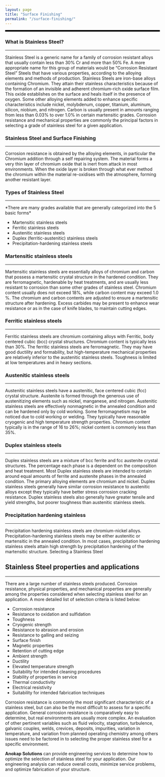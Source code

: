 ```yaml
---
layout: page
title: "Surface Finishing"
permalink: "/surface-finishing/"
---
```


<hr style="border: 2px solid black">

### What is Stainless Steel?
<hr>
Stainless Steel is a generic name for a family of corrosion resistant alloys that usually contain less than 30% Cr and more than 50% Fe. A more appropriate name for this group of materials would be “Corrosion Resistant Steel” Steels that have various properties, according to the alloying elements and methods of production. Stainless Steels are iron-base alloys containing Chromium. They attain their stainless characteristics because of the formation of an invisible and adherent chromium-rich oxide surface film. This oxide establishes on the surface and heals itself in the presence of oxygen. Some other alloying elements added to enhance specific characteristics include nickel, molybdenum, copper, titanium, aluminum, silicon, niobium, and nitrogen. Carbon is usually present in amounts ranging from less than 0.03% to over 1.0% in certain martensitic grades. Corrosion resistance and mechanical properties are commonly the principal factors in selecting a grade of stainless steel for a given application.

### Stainless Steel and Surface Finishing
<hr>
Corrosion resistance is obtained by the alloying elements, in particular the Chromium addition through a self repairing system. The material forms a very thin layer of chromium oxide that is inert from attack in most environments. When the oxide layer is broken through what ever method the chromium within the material re-oxidises with the atmosphere, forming another resistant layer.

### Types of Stainless Steel
<hr>
*There are many grades available that are generally categorized into the 5 basic forms*

- Martensitic stainless steels
- Ferritic stainless steels
- Austenitic stainless steels
- Duplex (ferritic-austenitic) stainless steels
- Precipitation-hardening stainless steels

### Martensitic stainless steels
<hr>
Martensitic stainless steels are essentially alloys of chromium and carbon that possess a martensitic crystal structure in the hardened condition. They are ferromagnetic, hardenable by heat treatments, and are usually less resistant to corrosion than some other grades of stainless steel. Chromium content usually does not exceed 18%, while carbon content may exceed 1.0 %. The chromium and carbon contents are adjusted to ensure a martensitic structure after hardening. Excess carbides may be present to enhance wear resistance or as in the case of knife blades, to maintain cutting edges.

### Ferritic stainless steels
<hr>
Ferritic stainless steels are chromium containing alloys with Ferritic, body centered cubic (bcc) crystal structures. Chromium content is typically less than 30%. The ferritic stainless steels are ferromagnetic. They may have good ductility and formability, but high-temperature mechanical properties are relatively inferior to the austenitic stainless steels. Toughness is limited at low temperatures and in heavy sections.

### Austenitic stainless steels
<hr>
Austenitic stainless steels have a austenitic, face centered cubic (fcc) crystal structure. Austenite is formed through the generous use of austenitizing elements such as nickel, manganese, and nitrogen. Austenitic stainless steels are effectively nonmagnetic in the annealed condition and can be hardened only by cold working. Some ferromagnetism may be noticed due to cold working or welding. They typically have reasonable cryogenic and high temperature strength properties. Chromium content typically is in the range of 16 to 26%; nickel content is commonly less than 35%.

### Duplex stainless steels
<hr>
Duplex stainless steels are a mixture of bcc ferrite and fcc austenite crystal structures. The percentage each phase is a dependent on the composition and heat treatment. Most Duplex stainless steels are intended to contain around equal amounts of ferrite and austenite phases in the annealed condition. The primary alloying elements are chromium and nickel. Duplex stainless steels generally have similar corrosion resistance to austenitic alloys except they typically have better stress corrosion cracking resistance. Duplex stainless steels also generally have greater tensile and yield strengths, but poorer toughness than austenitic stainless steels.

### Precipitation hardening stainless
<hr>
Precipitation hardening stainless steels are chromium-nickel alloys. Precipitation-hardening stainless steels may be either austenitic or martensitic in the annealed condition. In most cases, precipitation hardening stainless steels attain high strength by precipitation hardening of the martensitic structure.
Selecting a Stainless Steel

## Stainless Steel properties and applications
<hr>
There are a large number of stainless steels produced. Corrosion resistance, physical properties, and mechanical properties are generally among the properties considered when selecting stainless steel for an application. A more detailed list of selection criteria is listed below:

- Corrosion resistance
- Resistance to oxidation and sulfidation
- Toughness
- Cryogenic strength
- Resistance to abrasion and erosion
- Resistance to galling and seizing
- Surface finish
- Magnetic properties
- Retention of cutting edge
- Ambient strength
- Ductility
- Elevated temperature strength
- Suitability for intended cleaning procedures
- Stability of properties in service
- Thermal conductivity
- Electrical resistivity
- Suitability for intended fabrication techniques

Corrosion resistance is commonly the most significant characteristic of a stainless steel, but can also be the most difficult to assess for a specific application. General corrosion resistance is comparatively easy to determine, but real environments are usually more complex. An evaluation of other pertinent variables such as fluid velocity, stagnation, turbulence, galvanic couples, welds, crevices, deposits, impurities, variation in temperature, and variation from planned operating chemistry among others issues need to be factored in to selecting the proper stainless steel for a specific environment.

**Anokap Solutions** can provide engineering services to determine how to optimize the selection of stainless steel for your application. Our engineering analysis can reduce overall costs, minimize service problems, and optimize fabrication of your structure.

